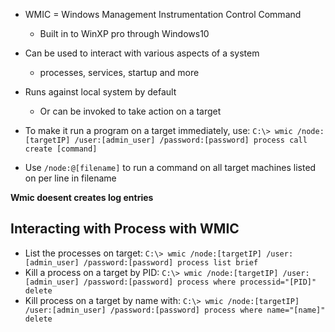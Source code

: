 - WMIC = Windows Management Instrumentation Control Command
	- Built in to WinXP pro through Windows10
- Can be used to interact with various aspects of a system
	- processes, services, startup and more
- Runs against local system by default
	- Or can be invoked to take action on a target
- To make it run a program on a target immediately, use:
`C:\> wmic /node:[targetIP] /user:[admin_user] /password:[password] process call create [command]`

- Use `/node:@[filename]` to run a command on all target machines listed on per line in filename

**Wmic doesent creates log entries**

## Interacting with Process with WMIC

- List the processes on target:
`C:\> wmic /node:[targetIP] /user:[admin_user] /password:[password] process list brief`
- Kill a process on a target by PID:
`C:\> wmic /node:[targetIP] /user:[admin_user] /password:[password] process where processid="[PID]" delete`
- Kill process on a target by name with:
`C:\> wmic /node:[targetIP] /user:[admin_user] /password:[password] process where name="[name]" delete`